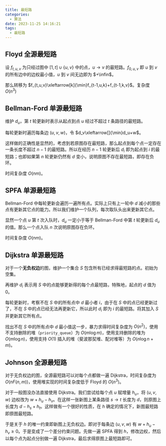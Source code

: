 ```yaml
---
title: 最短路
categories:
  - 算法
date: 2023-11-25 14:16:21
tags:
  - 最短路
---
```

## Floyd 全源最短路

设 $f_{t,u,v}$ 为只经过图中 $[1,t]\cup\{u,v\}$ 中的点，$u\to v$ 的最短路。$f_{0,u,v}$ 即 $u$ 到 $v$ 的所有边中的边权最小值，$u$ 到 $v$ 间无边即为 $+\infin$。

那么转移为 $f_{t,u,v}\xleftarrow[k]{\min}f_{t-1,u,k}+f_{t-1,k,v}$。复杂度 $O(n^3)$

## Bellman-Ford 单源最短路

维护 $d_u$，第 $t$ 轮更新时表示从起点到点 $u$ 经过不超过 $t$ 条路径的最短路。

每轮更新时遍历每条边 $(u,v,w)$，令 $d_v\xleftarrow[]{\min}d_u+w$。

这样做的正确性是显然的，考虑到若原图存在最短路，那么起点到每个点一定存在一条长度不超过 $n-1$ 的最短路。所以在经历 $n-1$ 轮更新后 $d_i$ 即为起点到 $i$ 的最短路；也即如果第 $n$ 轮更新仍然有 $d$ 变小，说明原图不存在最短路，即存在负环。

时间复杂度 $O(nm)$。

## SPFA 单源最短路

Bellman-Ford 中每轮更新会遍历一遍所有点。实际上只有上一轮中 $d$ 减小的那些点有更新其它点的能力。所以我们维护一个队列，每次取队头出来更新其它点。

显然一个点 $u$ 第 $t$ 次入队时，$d_u$ 一定小于等于 Bellman-Ford 中第 $t$ 轮更新后 $d_u$ 的值。那么一个点入队 $n$ 次说明原图存在负环。

时间复杂度 $O(nm)$。

## Dijkstra 单源最短路

对于一个**无负权边**的图，维护一个集合 $S$ 包含所有已经求得最短路的点。初始为空集。

再维护 $d_i$ 表示用 $S$ 中的点能够更新得的每个点最短路，特殊地，起点的 $d$ 值为 $0$。

每轮更新时，考察不在 $S$ 中的所有点中 $d$ 最小者 $i$，由于在 $S$ 中的点已经更新过了，不在 $S$ 中的点已经无法再更新它，所以此时 $d_i$ 即为 $i$ 的最短路。将其加入 $S$ 并更新其它所有点。

找出不在 $S$ 中的所有点中 $d$ 最小值这一步，暴力求得时间复杂度为 $O(n^2)$，使用不支持删除的堆（`priority_queue`）为 $O(m\log m)$，使用支持删除的堆为 $O(m\log n)$，使用支持 $O(1)$ 插入的堆（斐波那契堆、配对堆等）为 $O(n\log n+m)$。

## Johnson 全源最短路

对于无负权边的图，全源最短路可以对每个点都做一遍 Dijkstra，时间复杂度为 $O(nF(n,m))$，使用堆实现的时间复杂度低于 Floyd 的 $O(n^3)$。

对于一般图没办法直接使用 Dijkstra。我们尝试给每个点 $u$ 赋增量 $h_u$，将 $(u,v,w)$ 边权改为 $w+h_u-h_v$。在这样一张新图上某条路径 $s\to t$ 长度为 $d$，则原图上长度为 $d-h_s+h_t$。这样做有一个很好的性质，在 $h$ 确定的情况下，新图最短路即原图最短路。

于是关于 $h$ 的唯一约束即新图上无负权边。即对于每条边 $(u,v,w)$ 有 $w+h_u-h_v\ge0$。于是变成了一个差分约束问题。先做一遍 SPFA 得到 $h$，修改边权，然后以每个点为起点分别做一遍 Dijkstra，最后求得原图上最短路即可。